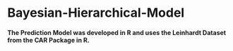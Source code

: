 # Bayesian-Hierarchical-Model
#### The Prediction Model was developed in R and uses the Leinhardt Dataset from the CAR Package in R.
